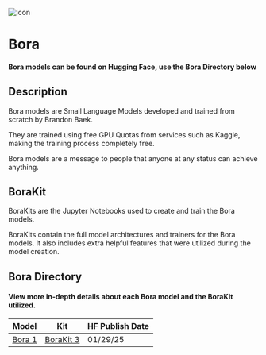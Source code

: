 ![icon](https://github.com/user-attachments/assets/5e2ce0df-f96c-4f5a-bade-996993390bdb)

# Bora

#### Bora models can be found on Hugging Face, use the Bora Directory below

## Description

Bora models are Small Language Models developed and trained from scratch by Brandon Baek.

They are trained using free GPU Quotas from services such as Kaggle, making the training process completely free.

Bora models are a message to people that anyone at any status can achieve anything.


## BoraKit

BoraKits are the Jupyter Notebooks used to create and train the Bora models.

BoraKits contain the full model architectures and trainers for the Bora models. It also includes extra helpful features that were utilized during the model creation.


## Bora Directory
#### View more in-depth details about each Bora model and the BoraKit utilized.

| Model | Kit | HF Publish Date |
| --- | --- | --- |
|[Bora 1](https://huggingface.co/brandonbaek/Bora-1)| [BoraKit 3](BoraKits/BoraKit-3.ipynb) | 01/29/25 |
